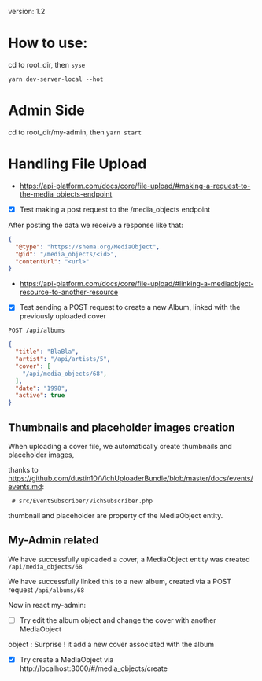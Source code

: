 version: 1.2

# How to use:

cd to root_dir, then `syse`

`yarn dev-server-local --hot`

# Admin Side

cd to root_dir/my-admin, then `yarn start`

# Handling File Upload

+ https://api-platform.com/docs/core/file-upload/#making-a-request-to-the-media_objects-endpoint

- [x] Test making a post request to the /media_objects endpoint

After posting the data we receive a response like that:

```json
{
  "@type": "https://shema.org/MediaObject",
  "@id": "/media_objects/<id>",
  "contentUrl": "<url>"
}
```

+ https://api-platform.com/docs/core/file-upload/#linking-a-mediaobject-resource-to-another-resource

- [X] Test sending a POST request to create a new Album, linked with the previously uploaded cover

`POST /api/albums`

```json
{
  "title": "BlaBla",
  "artist": "/api/artists/5",
  "cover": [
    "/api/media_objects/68",
  ],
  "date": "1998",
  "active": true
}
```


## Thumbnails and placeholder images creation

When uploading a cover file, we automatically create thumbnails and placeholder images,

thanks to https://github.com/dustin10/VichUploaderBundle/blob/master/docs/events/events.md:

` # src/EventSubscriber/VichSubscriber.php`

thumbnail and placeholder are property of the MediaObject entity.

## My-Admin related

We have successfully uploaded a cover, a MediaObject entity was created
`/api/media_objects/68`

We have successfully linked this to a new album, created via a POST request
`/api/albums/68`

Now in react my-admin:

- [ ] Try edit the album object and change the cover with another MediaObject

object : Surprise ! it add a new cover associated with the album

- [X] Try create a MediaObject via http://localhost:3000/#/media_objects/create





